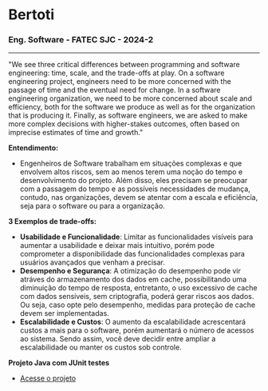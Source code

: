 # Bertoti
### Eng. Software - FATEC SJC - 2024-2
---
"We see three critical differences between programming and software engineering: time, scale, and the trade-offs at play. On a software engineering project, engineers need to be more concerned with the passage of time and the eventual need for change. In a software engineering organization, we need to be more concerned about scale and efficiency, both for the software we produce as well as for the organization that is producing it. Finally, as software engineers, we are asked to make more complex decisions with higher-stakes outcomes, often based on imprecise estimates of time and growth."

**Entendimento:**
- Engenheiros de Software trabalham em situações complexas e que envolvem altos riscos, sem ao menos terem uma noção do tempo e desenvolvimento do projeto. Além disso, eles precisam se preocupar com a passagem do tempo e as possíveis necessidades de mudança, contudo, nas organizações, devem se atentar com a escala e eficiência, seja para o software ou para a organização.

**3 Exemplos de trade-offs:**
- **Usabilidade e Funcionalidade**: Limitar as funcionalidades visíveis para aumentar a usabilidade e deixar mais intuitivo, porém pode comprometer a disponibilidade das funcionalidades complexas para usuários avançados que venham a precisar.   
- **Desempenho e Segurança**: A otimização do desempenho pode vir atráves do armazenamento dos dados em cache, possibilitando uma diminuição do tempo de resposta, entretanto, o uso excessivo de cache com dados sensíveis, sem criptografia, poderá gerar riscos aos dados. Ou seja, caso opte pelo desempenho, medidas para proteção de cache devem ser implementadas.
- **Escalabilidade e Custos**: O aumento da escalabilidade acrescentará custos a mais para o software, porém aumentará o número de acessos ao sistema. Sendo assim, você deve decidir entre ampliar a escalabilidade ou manter os custos sob controle.

**Projeto Java com JUnit testes**
- [Acesse o projeto](EngSW/Exercicio)
